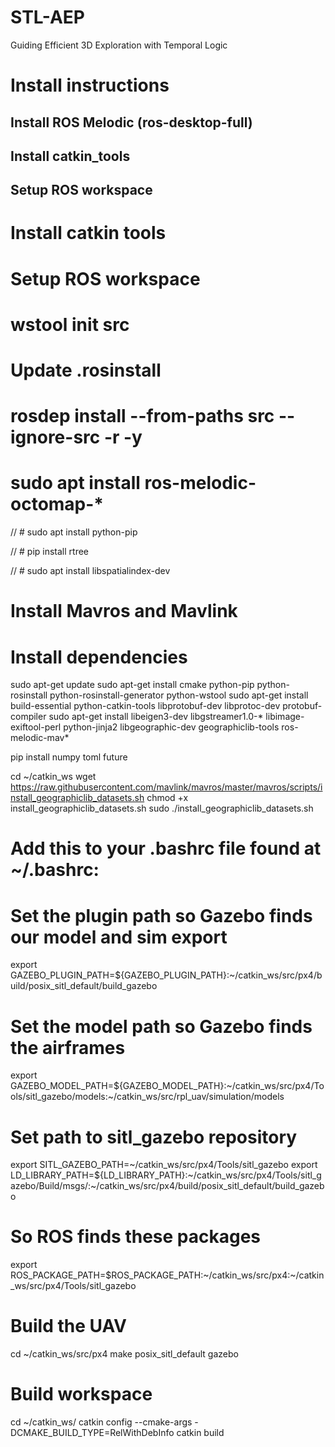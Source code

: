 # STL-AEP
Guiding Efficient 3D Exploration with Temporal Logic

# Install instructions

## Install ROS Melodic (ros-desktop-full)

## Install catkin_tools

## Setup ROS workspace

# Install catkin tools

# Setup ROS workspace

# wstool init src

# Update .rosinstall

# rosdep install --from-paths src --ignore-src -r -y

# sudo apt install ros-melodic-octomap-*

// # sudo apt install python-pip

// # pip install rtree

// # sudo apt install libspatialindex-dev

# Install Mavros and Mavlink

# Install dependencies
sudo apt-get update
sudo apt-get install cmake python-pip python-rosinstall python-rosinstall-generator python-wstool
sudo apt-get install build-essential python-catkin-tools libprotobuf-dev libprotoc-dev protobuf-compiler
sudo apt-get install libeigen3-dev libgstreamer1.0-* libimage-exiftool-perl python-jinja2 libgeographic-dev geographiclib-tools ros-melodic-mav*

pip install numpy toml future

cd ~/catkin_ws
wget https://raw.githubusercontent.com/mavlink/mavros/master/mavros/scripts/install_geographiclib_datasets.sh
chmod +x install_geographiclib_datasets.sh
sudo ./install_geographiclib_datasets.sh

# Add this to your .bashrc file found at ~/.bashrc:
# Set the plugin path so Gazebo finds our model and sim export
export GAZEBO_PLUGIN_PATH=${GAZEBO_PLUGIN_PATH}:~/catkin_ws/src/px4/build/posix_sitl_default/build_gazebo
# Set the model path so Gazebo finds the airframes
export GAZEBO_MODEL_PATH=${GAZEBO_MODEL_PATH}:~/catkin_ws/src/px4/Tools/sitl_gazebo/models:~/catkin_ws/src/rpl_uav/simulation/models
# Set path to sitl_gazebo repository
export SITL_GAZEBO_PATH=~/catkin_ws/src/px4/Tools/sitl_gazebo
export LD_LIBRARY_PATH=${LD_LIBRARY_PATH}:~/catkin_ws/src/px4/Tools/sitl_gazebo/Build/msgs/:~/catkin_ws/src/px4/build/posix_sitl_default/build_gazebo
# So ROS finds these packages
export ROS_PACKAGE_PATH=$ROS_PACKAGE_PATH:~/catkin_ws/src/px4:~/catkin_ws/src/px4/Tools/sitl_gazebo

# Build the UAV
cd ~/catkin_ws/src/px4
make posix_sitl_default gazebo

# Build workspace
cd ~/catkin_ws/
catkin config --cmake-args -DCMAKE_BUILD_TYPE=RelWithDebInfo
catkin build